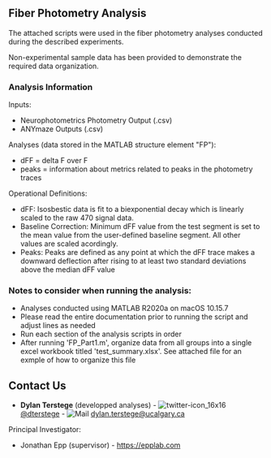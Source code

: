 ## Fiber Photometry Analysis

The attached scripts were used in the fiber photometry analyses conducted during the described experiments.

Non-experimental sample data has been provided to demonstrate the required data organization.

### Analysis Information

Inputs: 
- Neurophotometrics Photometry Output (.csv)
- ANYmaze Outputs (.csv)

Analyses (data stored in the MATLAB structure element "FP"):
- dFF = delta F over F
- peaks = information about metrics related to peaks in the photometry traces

Operational Definitions:
- dFF: Isosbestic data is fit to a biexponential decay which is linearly scaled to the raw 470 signal data.
- Baseline Correction: Minimum dFF value from the test segment is set to the mean value from the user-defined baseline segment. All other values are scaled acordingly.
- Peaks: Peaks are defined as any point at which the dFF trace makes a downward deflection after rising to at least two standard deviations above the median dFF value 

### Notes to consider when running the analysis:

- Analyses conducted using MATLAB R2020a on macOS 10.15.7
- Please read the entire documentation prior to running the script and adjust lines as needed
- Run each section of the analysis scripts in order
- After running 'FP_Part1.m', organize data from all groups into a single excel workbook titled 'test_summary.xlsx'. See attached file for an exmple of how to organize this file 

## Contact Us

- **Dylan Terstege** (developped analyses) - ![twitter-icon_16x16](https://user-images.githubusercontent.com/44174532/113163958-e3d3e400-91fd-11eb-8d79-17906d8d3f25.png)[@dterstege](https://twitter.com/dterstege) - ![Mail](https://user-images.githubusercontent.com/44174532/113164412-50e77980-91fe-11eb-9282-dd83852578ce.png)
<dylan.terstege@ucalgary.ca>


Principal Investigator:
- Jonathan Epp (supervisor) - https://epplab.com
